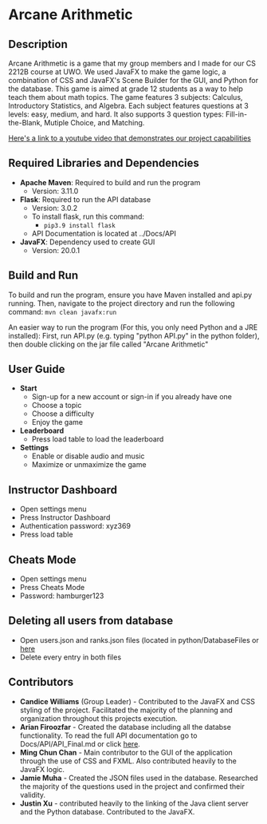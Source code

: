 # Arcane Arithmetic

## Description

Arcane Arithmetic is a game that my group members and I made for our CS 2212B course at UWO. We used JavaFX to make the game logic, a combination of CSS and JavaFX's Scene Builder for the GUI, and Python for the database. This game is aimed at grade 12 students as a way to help teach them about math topics. The game features 3 subjects: Calculus, Introductory Statistics, and Algebra. Each subject features questions at 3 levels: easy, medium, and hard. It also supports 3 question types: Fill-in-the-Blank, Mutiple Choice, and Matching.

[Here's a link to a youtube video that demonstrates our project capabilities](https://youtu.be/uI_yE-1682g) 

## Required Libraries and Dependencies
- **Apache Maven**: Required to build and run the program
  - Version: 3.11.0
- **Flask**: Required to run the API database
  - Version: 3.0.2
  - To install flask, run this command:
    - ```pip3.9 install flask```
  - API Documentation is located at ../Docs/API
- **JavaFX**: Dependency used to create GUI
  - Version: 20.0.1
## Build and Run
To build and run the program, ensure you have Maven installed and api.py running. Then, navigate to the project directory and run the following command: 
```mvn clean javafx:run```

An easier way to run the program (For this, you only need Python and a JRE installed): First, run API.py (e.g. typing "python API.py" in the python folder), then double clicking on the jar file called "Arcane Arithmetic"

## User Guide
- **Start**
  - Sign-up for a new account or sign-in if you already have one
  - Choose a topic
  - Choose a difficulty
  - Enjoy the game
- **Leaderboard**
  - Press load table to load the leaderboard
- **Settings**
  - Enable or disable audio and music
  - Maximize or unmaximize the game

## Instructor Dashboard

- Open settings menu
- Press Instructor Dashboard
- Authentication password: xyz369
- Press load table

## Cheats Mode

- Open settings menu
- Press Cheats Mode
- Password: hamburger123

## Deleting all users from database

- Open users.json and ranks.json files (located in python/DatabaseFiles or [here](DatabaseFiles)
- Delete every entry in both files

## Contributors 

- **Candice Williams** (Group Leader) - Contributed to the JavaFX and CSS styling of the project. Facilitated the majority of the planning and organization throughout this projects execution.
- **Arian Firoozfar** - Created the database including all the databse functionality. To read the full API documentation go to Docs/API/API_Final.md or click [here](API_Final.md).
- **Ming Chun Chan** - Main contributor to the GUI of the application through the use of CSS and FXML. Also contributed heavily to the JavaFX logic.
- **Jamie Muha** - Created the JSON files used in the database. Researched the majority of the questions used in the project and confirmed their validity.
- **Justin Xu** - contributed heavily to the linking of the Java client server and the Python database. Contributed to the JavaFX.
